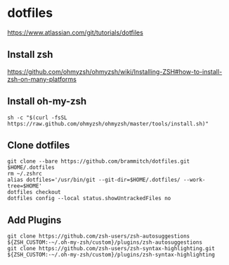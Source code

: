 # dotfiles
https://www.atlassian.com/git/tutorials/dotfiles

## Install zsh
https://github.com/ohmyzsh/ohmyzsh/wiki/Installing-ZSH#how-to-install-zsh-on-many-platforms


## Install oh-my-zsh
```
sh -c "$(curl -fsSL https://raw.github.com/ohmyzsh/ohmyzsh/master/tools/install.sh)"
```

## Clone dotfiles
```
git clone --bare https://github.com/brammitch/dotfiles.git $HOME/.dotfiles
rm ~/.zshrc
alias dotfiles='/usr/bin/git --git-dir=$HOME/.dotfiles/ --work-tree=$HOME'
dotfiles checkout
dotfiles config --local status.showUntrackedFiles no
```

## Add Plugins
```
git clone https://github.com/zsh-users/zsh-autosuggestions ${ZSH_CUSTOM:-~/.oh-my-zsh/custom}/plugins/zsh-autosuggestions
git clone https://github.com/zsh-users/zsh-syntax-highlighting.git ${ZSH_CUSTOM:-~/.oh-my-zsh/custom}/plugins/zsh-syntax-highlighting
```

